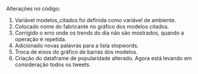 Alterações no código:

1) Variável modelos_citados foi definida como variável de ambiente.
2) Colocado nome do fabricante no gráfico dos modelos citados.
3) Corrigido o erro onde os trends do dia não são mostrados, quando a operação é repetida.
4) Adicionado novas palavras para a lista stopwords.
5) Troca de eixos do gráfico de barras dos modelos.
6) Criação do dataframe de popularidade alterado. Agora está levando em consideração todos os tweets.
